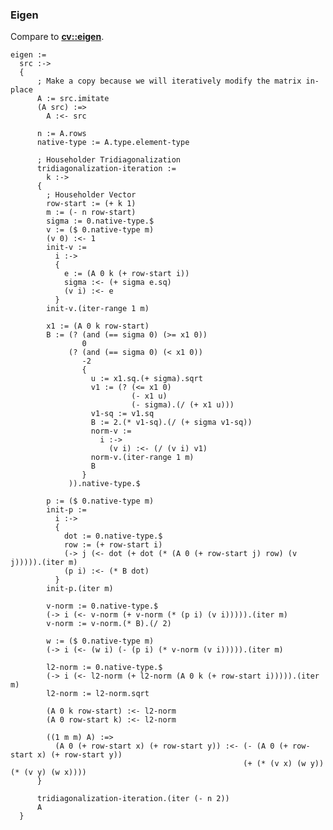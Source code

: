 ### Eigen
Compare to **[cv::eigen](http://docs.opencv.org/modules/core/doc/operations_on_arrays.html#eigen)**.

    eigen :=
      src :->
      {
          ; Make a copy because we will iteratively modify the matrix in-place
          A := src.imitate
          (A src) :=>
            A :<- src

          n := A.rows
          native-type := A.type.element-type

          ; Householder Tridiagonalization
          tridiagonalization-iteration :=
            k :->
          {
            ; Householder Vector
            row-start := (+ k 1)
            m := (- n row-start)
            sigma := 0.native-type.$
            v := ($ 0.native-type m)
            (v 0) :<- 1
            init-v :=
              i :->
              {
                e := (A 0 k (+ row-start i))
                sigma :<- (+ sigma e.sq)
                (v i) :<- e
              }
            init-v.(iter-range 1 m)

            x1 := (A 0 k row-start)
            B := (? (and (== sigma 0) (>= x1 0))
                    0
                 (? (and (== sigma 0) (< x1 0))
                    -2
                    {
                      u := x1.sq.(+ sigma).sqrt
                      v1 := (? (<= x1 0)
                               (- x1 u)
                               (- sigma).(/ (+ x1 u)))
                      v1-sq := v1.sq
                      B := 2.(* v1-sq).(/ (+ sigma v1-sq))
                      norm-v :=
                        i :->
                          (v i) :<- (/ (v i) v1)
                      norm-v.(iter-range 1 m)
                      B
                    }
                 )).native-type.$

            p := ($ 0.native-type m)
            init-p :=
              i :->
              {
                dot := 0.native-type.$
                row := (+ row-start i)
                (-> j (<- dot (+ dot (* (A 0 (+ row-start j) row) (v j))))).(iter m)
                (p i) :<- (* B dot)
              }
            init-p.(iter m)

            v-norm := 0.native-type.$
            (-> i (<- v-norm (+ v-norm (* (p i) (v i))))).(iter m)
            v-norm := v-norm.(* B).(/ 2)

            w := ($ 0.native-type m)
            (-> i (<- (w i) (- (p i) (* v-norm (v i))))).(iter m)

            l2-norm := 0.native-type.$
            (-> i (<- l2-norm (+ l2-norm (A 0 k (+ row-start i))))).(iter m)
            l2-norm := l2-norm.sqrt

            (A 0 k row-start) :<- l2-norm
            (A 0 row-start k) :<- l2-norm

            ((1 m m) A) :=>
              (A 0 (+ row-start x) (+ row-start y)) :<- (- (A 0 (+ row-start x) (+ row-start y))
                                                        (+ (* (v x) (w y)) (* (v y) (w x))))
          }

          tridiagonalization-iteration.(iter (- n 2))
          A
      }
